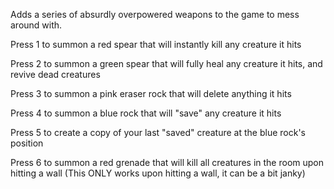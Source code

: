 Adds a series of absurdly overpowered weapons to the game to mess around with.

Press 1 to summon a red spear that will instantly kill any creature it hits

Press 2 to summon a green spear that will fully heal any creature it hits, and revive
dead creatures

Press 3 to summon a pink eraser rock that will delete anything it hits

Press 4 to summon a blue rock that will "save" any creature it hits

Press 5 to create a copy of your last "saved" creature at the blue rock's position

Press 6 to summon a red grenade that will kill all creatures in the room upon hitting
a wall (This ONLY works upon hitting a wall, it can be a bit janky)
